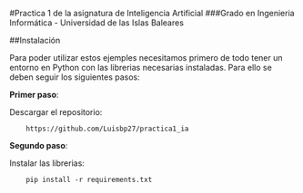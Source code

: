 #Practica 1 de la asignatura de Inteligencia Artificial
###Grado en Ingenieria Informática - Universidad de las Islas Baleares

##Instalación

Para poder utilizar estos ejemples necesitamos primero de todo tener un entorno en Python con las librerias necesarias instaladas. Para ello se deben seguir los siguientes pasos:

**Primer paso**:

Descargar el repositorio:

```
    https://github.com/Luisbp27/practica1_ia
```

**Segundo paso**:

Instalar las librerias:

```
    pip install -r requirements.txt
```
